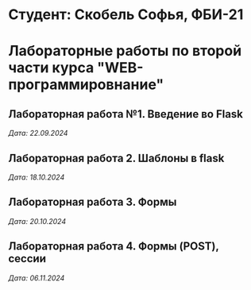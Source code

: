 # Студент: Скобель Софья, ФБИ-21

# Лабораторные работы по второй части курса "WEB-программировнание"

## Лабораторная работа №1. Введение во Flask

*Дата: 22.09.2024*

## Лабораторная работа 2. Шаблоны в flask
*Дата: 18.10.2024*

## Лабораторная работа 3. Формы
*Дата: 20.10.2024*

## Лабораторная работа 4. Формы (POST), сессии
*Дата: 06.11.2024*